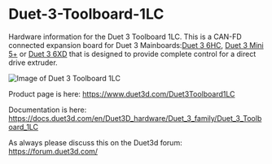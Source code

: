 # Duet-3-Toolboard-1LC
Hardware information for the Duet 3 Toolboard 1LC. This is a CAN-FD connected expansion board for Duet 3 Mainboards:[Duet 3 6HC](https://www.duet3d.com/Duet3Mainboard6HC), [Duet 3 Mini 5+](https://www.duet3d.com/duet3mini5plus) or [Duet 3 6XD](https://www.duet3d.com/duet3mainboard6xd) that is designed to provide complete control for a direct drive extruder. 

![Image of Duet 3 Toolboard 1LC](https://docs.duet3d.com/duet_boards/duet_3_can_expansion/toolboard_v1.3_1_wb_small.png)

Product page is here: https://www.duet3d.com/Duet3Toolboard1LC

Documentation is here: https://docs.duet3d.com/en/Duet3D_hardware/Duet_3_family/Duet_3_Toolboard_1LC

As always please discuss this on the Duet3d forum: https://forum.duet3d.com/

